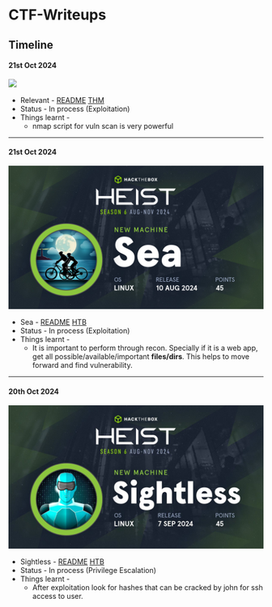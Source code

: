 # CTF-Writeups

## Timeline

#### 21st Oct 2024

![](TryHackMe/Relevant/banner.png)

- Relevant - [README](https://hexadivine.gitbook.io/hd/ctf-writeups/tryhackme/relevant) [THM](https://tryhackme.com/r/room/relevant)
- Status - In process (Exploitation)
- Things learnt - 
	- nmap script for vuln scan is very powerful
	
---
#### 21st Oct 2024

![](HackTheBox/Sea/banner.png)
- Sea - [README](https://hexadivine.gitbook.io/hd/ctf-walkthoughs/hackthebox/Sea) [HTB](https://app.hackthebox.com/machines/Sea)
- Status - In process (Exploitation)
- Things learnt - 
	- It is important to perform through recon. Specially if it is a web app, get all possible/available/important **files/dirs**. This helps to move forward and find vulnerability. 

---

#### 20th Oct 2024

![](HackTheBox/Sightless/Pasted%20image%2020241020223114.png)

- Sightless - [README](https://hexadivine.gitbook.io/hd/ctf-walkthoughs/hackthebox/sightless) [HTB](https://app.hackthebox.com/machines/Sea)
- Status - In process (Privilege Escalation)
- Things learnt - 
	- After exploitation look for hashes that can be cracked by john for ssh access to user.

